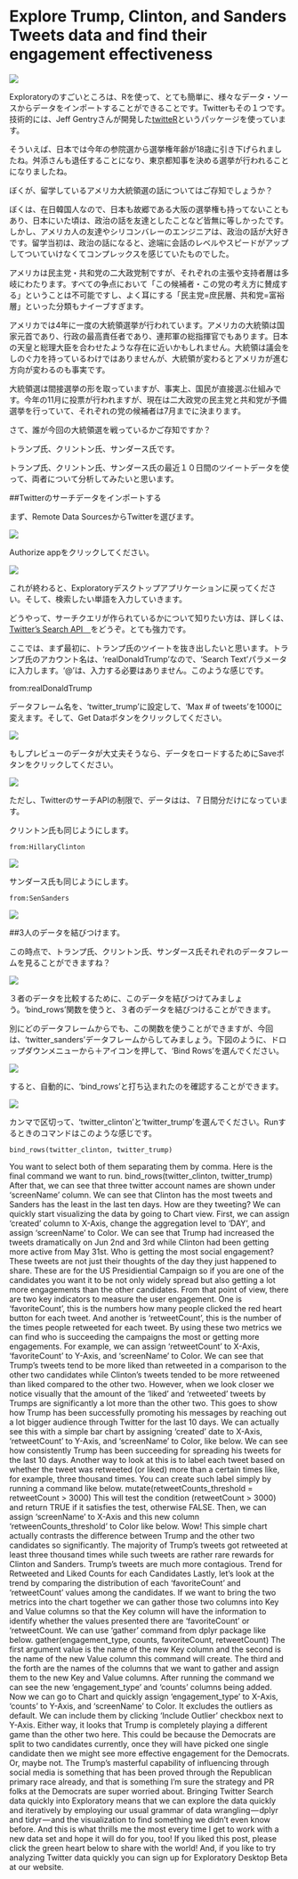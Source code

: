 # Explore Trump, Clinton, and Sanders Tweets data and find their engagement effectiveness

![](images/engagement_type.png)


Exploratoryのすごいところは、Rを使って、とても簡単に、様々なデータ・ソースからデータをインポートすることができることです。Twitterもその１つです。技術的には、Jeff Gentryさんが開発した[twitteR](https://github.com/geoffjentry/twitteR)というパッケージを使っています。

そういえば、日本では今年の参院選から選挙権年齢が18歳に引き下げられましたね。舛添さんも退任することになり、東京都知事を決める選挙が行われることになりましたね。

ぼくが、留学しているアメリカ大統領選の話についてはご存知でしょうか？　

ぼくは、在日韓国人なので、日本も故郷である大阪の選挙権も持ってないこともあり、日本にいた頃は、政治の話を友達としたことなど皆無に等しかったです。しかし、アメリカ人の友達やシリコンバレーのエンジニアは、政治の話が大好きです。留学当初は、政治の話になると、途端に会話のレベルやスピードがアップしてついていけなくてコンプレックスを感じていたものでした。

アメリカは民主党・共和党の二大政党制ですが、それぞれの主張や支持者層は多岐にわたります。すべての争点において「この候補者・この党の考え方に賛成する」ということは不可能ですし、よく耳にする「民主党=庶民層、共和党=富裕層」といった分類もナイーブすぎます。

アメリカでは4年に一度の大統領選挙が行われています。アメリカの大統領は国家元首であり、行政の最高責任者であり、連邦軍の総指揮官でもあります。日本の天皇と総理大臣を合わせたような存在に近いかもしれません。大統領は議会をしのぐ力を持っているわけではありませんが、大統領が変わるとアメリカが進む方向が変わるのも事実です。

大統領選は間接選挙の形を取っていますが、事実上、国民が直接選ぶ仕組みです。今年の11月に投票が行われますが、現在は二大政党の民主党と共和党が予備選挙を行っていて、それぞれの党の候補者は7月までに決まります。

さて、誰が今回の大統領選を戦っているかご存知ですか？

トランプ氏、クリントン氏、サンダース氏です。

<!-- 今日は、候補者の中でも特にふたり、トランプ氏とクリントン氏をとりあげます。 -->

トランプ氏、クリントン氏、サンダース氏の最近１０日間のツイートデータを使って、両者について分析してみたいと思います。

##Twitterのサーチデータをインポートする

まず、Remote Data SourcesからTwitterを選びます。

![](images/remote_data_sources.png)

Authorize appをクリックしてください。

![](images/authorize_twitter.png)

これが終わると、Exploratoryデスクトップアプリケーションに戻ってください。そして、検索したい単語を入力していきます。

どうやって、サーチクエリが作られているかについて知りたい方は、詳しくは、[Twitter’s Search API　](https://dev.twitter.com/rest/public/search)をどうぞ。とても強力です。

ここでは、まず最初に、トランプ氏のツイートを抜き出したいと思います。トランプ氏のアカウント名は、‘realDonaldTrump’なので、‘Search Text’パラメータに入力します。‘@’は、入力する必要はありません。このような感じです。

from:realDonaldTrump

データフレーム名を、‘twitter_trump’に設定して、‘Max # of tweets’を1000に変えます。そして、Get Dataボタンをクリックしてください。

![](images/from-realDonaldTrump.png)

もしプレビューのデータが大丈夫そうなら、データをロードするためにSaveボタンをクリックしてください。

![](images/summary_twitter_trump.png)


ただし、TwitterのサーチAPIの制限で、データはは、７日間分だけになっています。


クリントン氏も同じようにします。

`from:HillaryClinton`

![](images/from-HillaryClinton.png)

サンダース氏も同じようにします。

`from:SenSanders`

![](images/from-SenSanders.png)

##3人のデータを結びつけます。

この時点で、トランプ氏、クリントン氏、サンダース氏それぞれのデータフレームを見ることができますね？

![](images/three-dataframe_before.png)

３者のデータを比較するために、このデータを結びつけてみましょう。‘bind_rows’関数を使うと、３者のデータを結びつけることができます。

別にどのデータフレームからでも、この関数を使うことができますが、今回は、‘twitter_sanders’データフレームからしてみましょう。下図のように、ドロップダウンメニューから＋アイコンを押して、‘Bind Rows’を選んでください。

![](images/bind_rows.png)

すると、自動的に、‘bind_rows’と打ち込まれたのを確認することができます。

![](images/bind_rows2.png)

カンマで区切って、‘twitter_clinton’と‘twitter_trump’を選んでください。Runするときのコマンドはこのような感じです。

`bind_rows(twitter_clinton, twitter_trump)`

You want to select both of them separating them by comma. Here is the final command we want to run.
bind_rows(twitter_clinton, twitter_trump)
After that, we can see that three twitter account names are shown under ‘screenName’ column.
We can see that Clinton has the most tweets and Sanders has the least in the last ten days.
How are they tweeting?
We can quickly start visualizing the data by going to Chart view. First, we can assign ‘created’ column to X-Axis, change the aggregation level to ‘DAY’, and assign ‘screenName’ to Color.
We can see that Trump had increased the tweets dramatically on Jun 2nd and 3rd while Clinton had been getting more active from May 31st.
Who is getting the most social engagement?
These tweets are not just their thoughts of the day they just happened to share. These are for the US Presidiential Campaign so if you are one of the candidates you want it to be not only widely spread but also getting a lot more engagements than the other candidates. From that point of view, there are two key indicators to measure the user engagement. One is ‘favoriteCount’, this is the numbers how many people clicked the red heart button for each tweet.
And another is ‘retweetCount’, this is the number of the times people retweeted for each tweet.
By using these two metrics we can find who is succeeding the campaigns the most or getting more engagements. For example, we can assign ‘retweetCount’ to X-Axis, ‘favoriteCount’ to Y-Axis, and ‘screenName’ to Color.
We can see that Trump’s tweets tend to be more liked than retweeted in a comparison to the other two candidates while Clinton’s tweets tended to be more retweened than liked compared to the other two. However, when we look closer we notice visually that the amount of the ‘liked’ and ‘retweeted’ tweets by Trumps are significantly a lot more than the other two.
This goes to show how Trump has been successfully promoting his messages by reaching out a lot bigger audience through Twitter for the last 10 days.
We can actually see this with a simple bar chart by assigning ‘created’ date to X-Axis, ‘retweetCount’ to Y-Axis, and ‘screenName’ to Color, like below.
We can see how consistently Trump has been succeeding for spreading his tweets for the last 10 days.
Another way to look at this is to label each tweet based on whether the tweet was retweeted (or liked) more than a certain times like, for example, three thousand times.
You can create such label simply by running a command like below.
mutate(retweetCounts_threshold = retweetCount > 3000)
This will test the condition (retweetCount > 3000) and return TRUE if it satisfies the test, otherwise FALSE.
Then, we can assign ‘screenName’ to X-Axis and this new column ‘retweenCounts_threshold’ to Color like below.
Wow! This simple chart actually contrasts the difference between Trump and the other two candidates so significantly. The majority of Trump’s tweets got retweeted at least three thousand times while such tweets are rather rare rewards for Clinton and Sanders. Trump’s tweets are much more contagious.
Trend for Retweeted and Liked Counts for each Candidates
Lastly, let’s look at the trend by comparing the distribution of each ‘favoriteCount’ and ‘retweetCount’ values among the candidates.
If we want to bring the two metrics into the chart together we can gather those two columns into Key and Value columns so that the Key column will have the information to identify whether the values presented there are ‘favoriteCount’ or ‘retweetCount. We can use ‘gather’ command from dplyr package like below.
gather(engagement_type, counts, favoriteCount, retweetCount)
The first argument value is the name of the new Key column and the second is the name of the new Value column this command will create. The third and the forth are the names of the columns that we want to gather and assign them to the new Key and Value columns.
After running the command we can see the new ‘engagement_type’ and ‘counts’ columns being added.
Now we can go to Chart and quickly assign ‘engagement_type’ to X-Axis, ‘counts’ to Y-Axis, and ‘screenName’ to Color.
It excludes the outliers as default. We can include them by clicking ‘Include Outlier’ checkbox next to Y-Axis.
Either way, it looks that Trump is completely playing a different game than the other two here. This could be because the Democrats are split to two candidates currently, once they will have picked one single candidate then we might see more effective engagement for the Democrats. Or, maybe not. The Trump’s masterful capability of influencing through social media is something that has been proved through the Republican primary race already, and that is something I’m sure the strategy and PR folks at the Democrats are super worried about.
Bringing Twitter Search data quickly into Exploratory means that we can explore the data quickly and iteratively by employing our usual grammar of data wrangling — dplyr and tidyr — and the visualization to find something we didn’t even know before. And this is what thrills me the most every time I get to work with a new data set and hope it will do for you, too!
If you liked this post, please click the green heart below to share with the world!
And, if you like to try analyzing Twitter data quickly you can sign up for Exploratory Desktop Beta at our website.